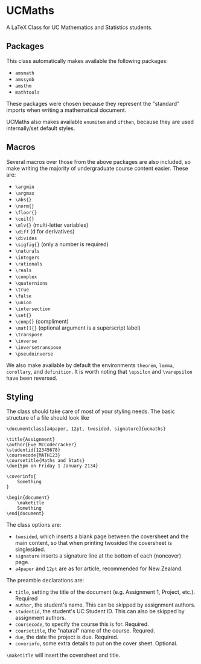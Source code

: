 # UCMaths
A LaTeX Class for UC Mathematics and Statistics students.

## Packages
This class automatically makes available the following packages:
+ `amsmath`
+ `amssymb`
+ `amsthm`
+ `mathtools`

These packages were chosen because they represent the "standard" imports when writing a mathematical document.

UCMaths also makes available `enumitem` and `ifthen`, because they are used internally/set default styles.

## Macros
Several macros over those from the above packages are also included, so make writing the majority of undergraduate course content easier.
These are:
+ `\argmin`
+ `\argmax`
+ `\abs{}`
+ `\norm{}`
+ `\floor{}`
+ `\ceil{}`
+ `\mlv{}` (multi-letter variables)
+ `\diff` (d for derivatives)
+ `\divides`
+ `\sigfig{}` (only a number is required)
+ `\naturals`
+ `\integers`
+ `\rationals`
+ `\reals`
+ `\complex`
+ `\quaternions`
+ `\true`
+ `\false`
+ `\union`
+ `\intersection`
+ `\set{}`
+ `\comp{}` (compliment)
+ `\mat[]{}` (optional argument is a superscript label)
+ `\transpose`
+ `\inverse`
+ `\inversetranspose`
+ `\pseudoinverse`

We also make available by default the environments `theorem`, `lemma`, `corollary`, and `definition`.
It is worth noting that `\epsilon` and `\varepsilon` have been reversed.

## Styling
The class should take care of most of your styling needs.
The basic structure of a file should look like
```
\documentclass[a4paper, 12pt, twosided, signature]{ucmaths}

\title{Assignment}
\author{Eve McCodecracker}
\studentid{12345678}
\coursecode{MATH123}
\coursetitle{Maths and Stats}
\due{5pm on Friday 1 January 2134}

\coverinfo{
    Something
}

\begin{document}
    \maketitle
    Something
\end{document}
```

The class options are:
+ `twosided`, which inserts a blank page between the coversheet and the main content, so that when printing twosided the coversheet is singlesided.
+ `signature` inserts a signature line at the bottom of each (noncover) page.
+ `a4paper` and `12pt` are as for article, recommended for New Zealand.

The preamble declarations are:
+ `title`, setting the title of the document (e.g. Assignment 1, Project, etc.). Required
+ `author`, the student's name. This can be skipped by assignment authors.
+ `studentid`, the student's UC Student ID. This can also be skipped by assignment authors.
+ `coursecode`, to specify the course this is for. Required.
+ `coursetitle`, the "natural" name of the course. Requred.
+ `due`, the date the project is due. Required.
+ `coverinfo`, some extra details to put on the cover sheet. Optional.

`\maketitle` will insert the coversheet and title.
